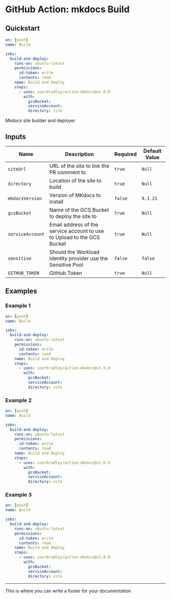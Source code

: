 # GitHub Action: mkdocs Build

## Quickstart

```yaml
on: [push]
name: Build

jobs:
  build-and-deploy:
    runs-on: ubuntu-latest
    permissions:
      id-token: write
      contents: read
    name: Build and Deploy
    steps:
      - uses: userbradley/action-mkdocs@v1.0.0
        with:
          gcsBucket: 
          serviceAccount: 
          directory: site
```

Mkdocs site builder and deployer

## Inputs

| Name | Description | Required | Default Value |
|------|-------------|----------|---------------|
| `siteUrl` | URL of the site to link the PR comment to | `true` | `Null` |
| `directory` | Location of the site to build | `true` | `Null` |
| `mkdocsVersion` | Version of MKdocs to install | `false` | `9.1.21` |
| `gcsBucket` | Name of the GCS Bucket to deploy the site to | `true` | `Null` |
| `serviceAccount` | Email address of the service account to use to Upload to the GCS Bucket | `true` | `Null` |
| `sensitive` | Should the Workload Identity provider use the Sensitive Pool | `false` | `false` |
| `GITHUB_TOKEN` | GitHub Token | `true` | `Null` |

## Examples

### Example 1

```yaml
on: [push]
name: Build

jobs:
  build-and-deploy:
    runs-on: ubuntu-latest
    permissions:
      id-token: write
      contents: read
    name: Build and Deploy
    steps:
      - uses: userbradley/action-mkdocs@v1.0.0
        with:
          gcsBucket: 
          serviceAccount: 
          directory: site
```

### Example 2

```yaml
on: [push]
name: Build

jobs:
  build-and-deploy:
    runs-on: ubuntu-latest
    permissions:
      id-token: write
      contents: read
    name: Build and Deploy
    steps:
      - uses: userbradley/action-mkdocs@v1.0.0
        with:
          gcsBucket: 
          serviceAccount: 
          directory: site
```

### Example 3

```yaml
on: [push]
name: Build

jobs:
  build-and-deploy:
    runs-on: ubuntu-latest
    permissions:
      id-token: write
      contents: read
    name: Build and Deploy
    steps:
      - uses: userbradley/action-mkdocs@v1.0.0
        with:
          gcsBucket: 
          serviceAccount: 
          directory: site
```


---
This is where you can write a footer for your documentation